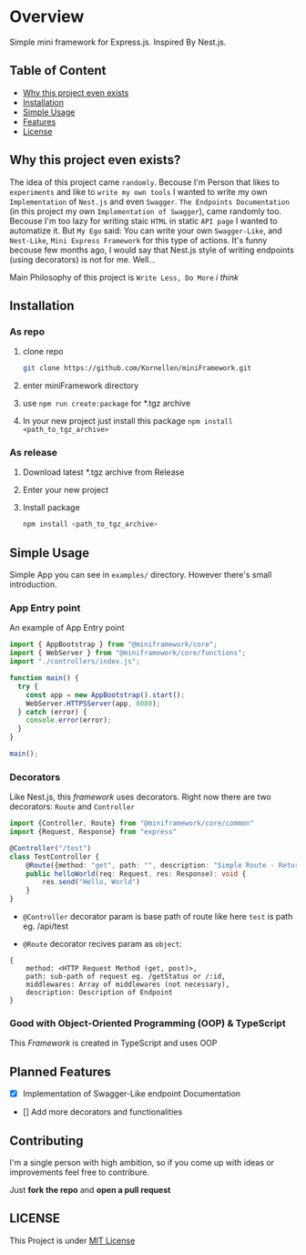 # Overview

Simple mini framework for Express.js. Inspired By Nest.js.

## Table of Content

- [Why this project even exists](#why-this-project-even-exists)
- [Installation](#installation)
- [Simple Usage](#simple-usage)
- [Features](#features)
- [License](#license)

## Why this project even exists?

The idea of this project came `randomly`. Becouse I'm Person that likes to `experiments` and like to `write my own tools` I wanted to write my own `Implementation` of `Nest.js` and even `Swagger`. `The Endpoints Documentation` (in this project my own `Implementation of Swagger`), came randomly too. Becouse I'm too lazy for writing staic `HTML` in static `API page` I wanted to automatize it. But `My Ego` said: You can write your own `Swagger-Like`, and `Nest-Like`, `Mini Express Framework` for this type of actions. It's funny becouse few months ago, I would say that Nest.js style of writing endpoints (using decorators) is not for me. Well...

Main Philosophy of this project is `Write Less, Do More` _i think_

## Installation

### As repo

1. clone repo

   ```bash
   git clone https://github.com/Kornellen/miniFramework.git
   ```

2. enter miniFramework directory

3. use `npm run create:package` for \*.tgz archive

4. In your new project just install this package `npm install <path_to_tgz_archive>`

### As release

1. Download latest \*.tgz archive from Release

2. Enter your new project

3. Install package

   ```bash
   npm install <path_to_tgz_archive>
   ```

## Simple Usage

Simple App you can see in `examples/` directory. However there's small introduction.

### App Entry point

An example of App Entry point

```TypeScript
import { AppBootstrap } from "@miniframework/core";
import { WebServer } from "@miniframework/core/functions";
import "./controllers/index.js";

function main() {
  try {
    const app = new AppBootstrap().start();
    WebServer.HTTPSServer(app, 8080);
  } catch (error) {
    console.error(error);
  }
}

main();
```

### Decorators

Like Nest.js, this _framework_ uses decorators.
Right now there are two decorators: `Route` and `Controller`

```TypeScript
import {Controller, Route} from "@miniframework/core/common"
import {Request, Response} from "express"

@Controller("/test")
class TestController {
    @Route({method: "get", path: "", description: "Simple Route - Returns `Hello, World`"})
    public helloWorld(req: Request, res: Response): void {
        res.send("Hello, World")
    }
}
```

- `@Controller` decorator param is base path of route like here `test` is path eg. /api/test

- `@Route` decorator recives param as `object`:

```
{
    method: <HTTP Request Method (get, post)>,
    path: sub-path of request eg. /getStatus or /:id,
    middlewares: Array of middlewares (not necessary),
    description: Description of Endpoint
}
```

### Good with Object-Oriented Programming (OOP) & TypeScript

This _Framework_ is created in TypeScript and uses OOP

## Planned Features

- [x] Implementation of Swagger-Like endpoint Documentation
- [] Add more decorators and functionalities

## Contributing

I'm a single person with high ambition, so if you come up with ideas or improvements feel free to contribure.

Just **fork the repo** and **open a pull request**

## LICENSE

This Project is under [MIT License](LICENSE)
